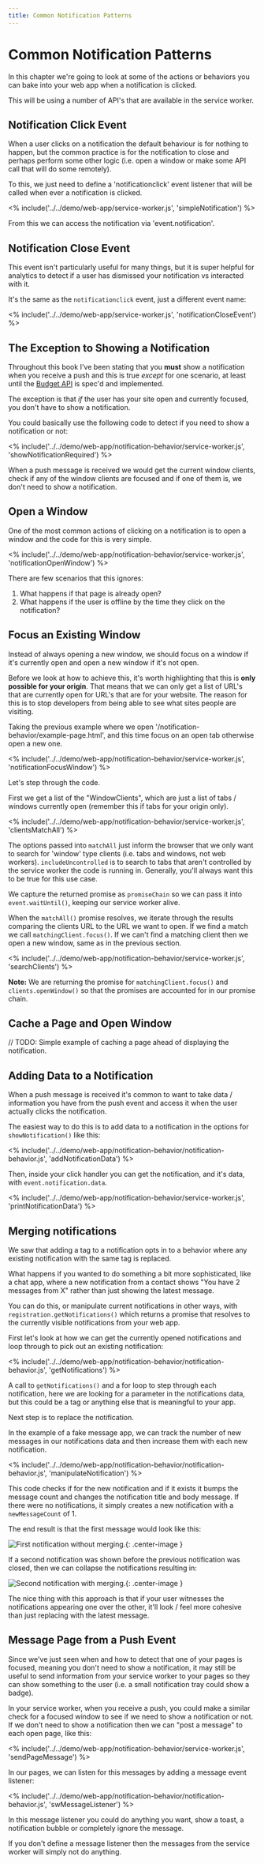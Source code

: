 ```yaml
---
title: Common Notification Patterns
---
```

# Common Notification Patterns

In this chapter we're going to look at some of the actions or behaviors you can
bake into your web app when a notification is clicked.

This will be using a number of API's that are available in the service worker.

## Notification Click Event

When a user clicks on a notification the default behaviour is for nothing
to happen, but the common practice is for the notification to close and
perhaps perform some other logic (i.e. open a window or make some API
call that will do some remotely).

To this, we just need to define a 'notificationclick' event listener
that will be called when ever a notification is clicked.

<% include('../../demo/web-app/service-worker.js', 'simpleNotification') %>

From this we can access the notification via 'event.notification'.

## Notification Close Event

This event isn't particularly useful for many things, but it is super helpful
for analytics to detect if a user has dismissed your notification vs interacted
with it.

It's the same as the `notificationclick` event, just a different event name:

<% include('../../demo/web-app/service-worker.js', 'notificationCloseEvent') %>

## The Exception to Showing a Notification

Throughout this book I've been stating that you **must** show a notification
when you receive a push and this is true *except* for one scenario, at least
until the [Budget API](https://beverloo.github.io/budget-api/) is spec'd and
implemented.

The exception is that *if* the user has your site open and currently focused,
you don't have to show a notification.

You could basically use the following code to detect if you need to
show a notification or not:

<% include('../../demo/web-app/notification-behavior/service-worker.js', 'showNotificationRequired') %>

When a push message is received we would get the current window clients,
check if any of the window clients are focused and if one of them is, we don't
need to show a notification.

## Open a Window

One of the most common actions of clicking on a notification is to open a
window and the code for this is very simple.

<% include('../../demo/web-app/notification-behavior/service-worker.js', 'notificationOpenWindow') %>

There are few scenarios that this ignores:

1. What happens if that page is already open?
1. What happens if the user is offline by the time they click on the
notification?

## Focus an Existing Window

Instead of always opening a new window, we should focus on a window if it's
currently open and open a new window if it's not open.

Before we look at how to achieve this, it's worth highlighting that this is
**only possible for your origin**. That means that we can only get a list of
URL's that are currently open for URL's that are for your website. The reason
for this is to stop developers from being able to see what sites people are
visiting.

Taking the previous example where we open
'/notification-behavior/example-page.html', and this time focus on an open tab
otherwise open a new one.

<% include('../../demo/web-app/notification-behavior/service-worker.js', 'notificationFocusWindow') %>

Let's step through the code.

First we get a list of the "WindowClients", which are just a list of tabs /
windows currently open (remember this if tabs for your origin only).

<% include('../../demo/web-app/notification-behavior/service-worker.js', 'clientsMatchAll') %>

The options passed into `matchAll` just inform the browser that we only want
to search for 'window' type clients (i.e. tabs and windows, not web workers).
`includeUncontrolled` is to search to tabs that aren't controlled by the
service worker the code is running in. Generally, you'll always want this to
be true for this use case.

We capture the returned promise as `promiseChain` so we can pass it into
`event.waitUntil()`, keeping our service worker alive.

When the `matchAll()` promise resolves, we iterate through the results comparing
the clients URL to the URL we want to open. If we find a match we call
`matchingClient.focus()`. If we can't find a matching client then we
open a new window, same as in the previous section.

<% include('../../demo/web-app/notification-behavior/service-worker.js', 'searchClients') %>

**Note:** We are returning the promise for `matchingClient.focus()` and
`clients.openWindow()` so that the promises are accounted for in our promise
chain.

## Cache a Page and Open Window

// TODO: Simple example of caching a page ahead of displaying the notification.

## Adding Data to a Notification

When a push message is received it's common to want to take data / information
you have from the push event and access it when the user actually clicks
the notification.

The easiest way to do this is to add data to a notification in the options for
`showNotification()` like this:

<% include('../../demo/web-app/notification-behavior/notification-behavior.js', 'addNotificationData') %>

Then, inside your click handler you can get the notification, and it's data,
with `event.notification.data`.

<% include('../../demo/web-app/notification-behavior/service-worker.js', 'printNotificationData') %>

## Merging notifications

We saw that adding a tag to a notification opts in to a behavior where any
existing notification with the same tag is replaced.

What happens if you wanted to do something a bit more sophisticated, like a
chat app, where a new notification from a contact shows "You have 2 messages
from X" rather than just showing the latest message.

You can do this, or manipulate current notifications in other ways, with
`registration.getNotifications()` which returns a promise that resolves to
the currently visible notifications from your web app.

First let's look at how we can get the currently opened notifications and loop
through to pick out an existing notification:

<% include('../../demo/web-app/notification-behavior/notification-behavior.js', 'getNotifications') %>

A call to `getNotifications()` and a for loop to step through each notification,
here we are looking for a parameter in the notifications data, but this could be
a tag or anything else that is meaningful to your app.

Next step is to replace the notification.

In the example of a fake message app, we can track the number of new messages
in our notifications data and then increase them with each new notification.

<% include('../../demo/web-app/notification-behavior/notification-behavior.js', 'manipulateNotification') %>

This code checks if for the new notification and if it exists it bumps the
message count and changes the notification title and body message. If there
were no notifications, it simply creates a new notification with a
`newMessageCount` of 1.

The end result is that the first message would look like this:

![First notification without merging.](/images/notification-screenshots/desktop/merge-notification-first.png){: .center-image }

If a second notification was shown before the previous notification was closed,
then we can collapse the notifications resulting in:

![Second notification with merging.](/images/notification-screenshots/desktop/merge-notification-second.png){: .center-image }

The nice thing with this approach is that if your user witnesses the
notifications appearing one over the other, it'll look / feel more cohesive
than just replacing with the latest message.

## Message Page from a Push Event

Since we've just seen when and how to detect that one of your pages is focused,
meaning you don't need to show a notification, it may still be useful to send
information from your service worker to your pages so they can show something
to the user (i.e. a small notification tray could show a badge).

In your service worker, when you receive a push, you could make a similar check
for a focused window to see if we need to show a notification or not. If we
don't need to show a notification then we can "post a message" to each open
page, like this:

<% include('../../demo/web-app/notification-behavior/service-worker.js', 'sendPageMessage') %>

In our pages, we can listen for this messages by adding a message event
listener:

<% include('../../demo/web-app/notification-behavior/notification-behavior.js', 'swMessageListener') %>

In this message listener you could do anything you want, show a toast, a
notification bubble or completely ignore the message.

If you don't define a message listener then the messages from the service worker
will simply not do anything.

